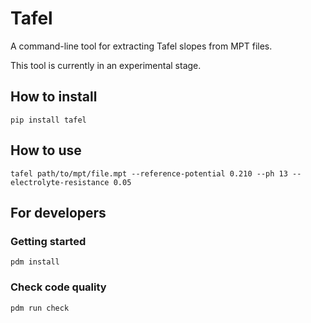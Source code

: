 # Tafel

A command-line tool for extracting Tafel slopes from MPT files.

This tool is currently in an experimental stage.

## How to install

```
pip install tafel
```

## How to use

```
tafel path/to/mpt/file.mpt --reference-potential 0.210 --ph 13 --electrolyte-resistance 0.05
```


## For developers

### Getting started

```
pdm install
```

### Check code quality

```
pdm run check
```

